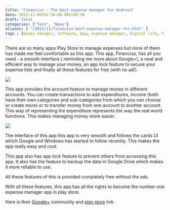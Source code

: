 ```yaml
---
title: 'Financius - The best expense manager for Android'
date: 2013-11-06T01:36:00.002+05:30
draft: false
categories: ["Tech", "News"]
aliases: [ "/2013/11/financius-best-expense-manager-for.html" ]
tags : [money manager, Software, App, expense manager, Digital life, Financius, play store]
---
```


There are so many apps Play Store to manage expenses but none of them has made me feel comfortable as this app. This app, Financius, has all you need - a smooth interface ( reminding me more about Google+), a neat and efficient way to manage your money, an app lock feature to secure your expense lists and finally all these features for free (with no ad!).  

[![](https://3.bp.blogspot.com/-4E52IhXNFwk/UnlIm8ALeSI/AAAAAAAACGk/By_xvFmnbSU/s400/Screenshot_2013-11-06-00-23-53.png)](https://3.bp.blogspot.com/-4E52IhXNFwk/UnlIm8ALeSI/AAAAAAAACGk/By_xvFmnbSU/s1600/Screenshot_2013-11-06-00-23-53.png)

  
This app provides the account feature to manage money in different accounts. You can create transactions to add expenditures, income (both have their own categories and sub-categories from which you can choose or create more) or to transfer money from one account to another account. This way of representing the expenditure represents the way the real world functions. This makes managing money more easier.  
  

[![](https://4.bp.blogspot.com/-mzhsWwjgwfI/UnlLCEsJZ0I/AAAAAAAACGw/4AvczAvm8EQ/s400/Screenshot_2013-11-06-00-27-34.png)](https://4.bp.blogspot.com/-mzhsWwjgwfI/UnlLCEsJZ0I/AAAAAAAACGw/4AvczAvm8EQ/s1600/Screenshot_2013-11-06-00-27-34.png)

  
  
The interface of this app this app is very smooth and follows the cards UI which Google and Windows has started to follow recently. This makes the app really easy and cool.  
  
This app also has app lock feature to prevent others from accessing this app. It also has the feature to backup the data in Google Drive which makes it more reliable to use.  
  
All these features of this is provided completely free without the ads.  
  
With all these features, this app has all the rights to become the number one expense manager app in play store.  
  
Here is their [Google+](httpss://plus.google.com/communities/105052097023793642366?_e_pi_=7%2CPAGE_ID10%2C7783391943) community and [play store](httpss://play.google.com/store/apps/details?_e_pi_=7%2CPAGE_ID10%2C6365845964) link.